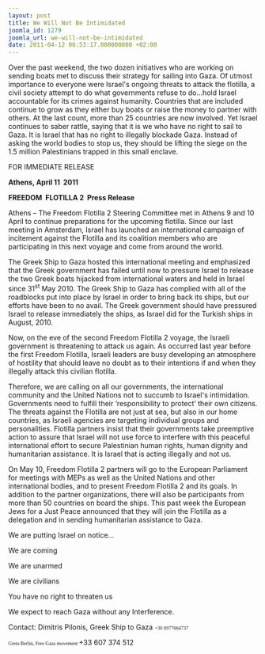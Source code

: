 ```yaml
---
layout: post
title: We Will Not Be Intimidated
joomla_id: 1279
joomla_url: we-will-not-be-intimidated
date: 2011-04-12 06:53:17.000000000 +02:00
---
```

<p>Over the past weekend, the two dozen initiatives who are working on sending boats met to discuss their strategy for sailing into Gaza. Of utmost importance to everyone were Israel's ongoing threats to attack the flotilla, a civil society attempt to do what governments refuse to do...hold Israel accountable for its crimes against humanity. Countries that are included continue to grow as they either buy boats or raise the money to partner with others. At the last count, more than 25 countries are now involved. Yet Israel continues to saber rattle, saying that it is we who have no right to sail to Gaza. It is Israel that has no right to illegally blockade Gaza. Instead of asking the world bodies to stop us, they should be lifting the siege on the 1.5 million Palestinians trapped in this small enclave.</p>
<p>FOR IMMEDIATE RELEASE</p>
<p style="text-align: center;"><strong> </strong></p>
<p style="text-align: left;"><strong>Athens, April 11  2011</strong></p>
<p style="text-align: center;"><strong> </strong></p>
<p style="text-align: left;"><strong>FREEDOM  FLOTILLA 2  Press Release</strong></p>
<p style="text-align: center;"><strong> </strong></p>
<p>Athens – The Freedom Flotilla 2 Steering Committee met in Athens 9 and 10 April to continue preparations for the upcoming flotilla. Since our last meeting in Amsterdam, Israel has launched an international campaign of incitement against the Flotilla and its coalition members who are participating in this next voyage and come from around the world.</p>
<p>The Greek Ship to Gaza hosted this international meeting and emphasized that the Greek government has failed until now to pressure Israel to release the two Greek boats hijacked from international waters and held in Israel since 31<sup>st</sup> May 2010. The Greek Ship to Gaza has complied with all of the roadblocks put into place by Israel in order to bring back its ships, but our efforts have been to no avail. The Greek government should have pressured Israel to release immediately the ships, as Israel did for the Turkish ships in August, 2010.</p>
<p>Now, on the eve of the second Freedom Flotilla 2 voyage, the Israeli government is threatening to attack us again. As occurred last year before the first Freedom Flotilla, Israeli leaders are busy developing an atmosphere of hostility that should leave no doubt as to their intentions if and when they illegally attack this civilian flotilla.</p>
<p>Therefore, we are calling on all our governments, the international community and the United Nations not to succumb to Israel's intimidation. Governments need to fulfill their ‘responsibility to protect’ their own citizens. The threats against the Flotilla are not just at sea, but also in our home countries, as Israeli agencies are targeting individual groups and personalities. Flotilla partners insist that their governments take preemptive action to assure that Israel will not use force to interfere with this peaceful international effort to secure Palestinian human rights, human dignity and humanitarian assistance. It is Israel that is acting illegally and not us.</p>
<p>On May 10, Freedom Flotilla 2 partners will go to the European Parliament for meetings with MEPs as well as the United Nations and other international bodies, and to present Freedom Flotilla 2 and its goals. In addition to the partner organizations, there will also be participants from more than 50 countries on board the ships. This past week the European Jews for a Just Peace announced that they will join the Flotilla as a delegation and in sending humanitarian assistance to Gaza.</p>
<p>We are putting Israel on notice...</p>
<p>We are coming</p>
<p>We are unarmed</p>
<p>We are civilians</p>
<p>You have no right to threaten us</p>
<p>We expect to reach Gaza without any Interference.</p>
<p>Contact: Dimitris Pilonis, Greek Ship to Gaza <span style="font-family: Verdana; font-size: x-small;">+30  6977664737</span></p>
<p><span style="font-family: Verdana; font-size: x-small;">Greta Berlin, Free Gaza movement </span><span style="color: #888888;"><span style="color: #888888;"><a value="+33607374512">+33 607 374 512</a></span></span></p>
